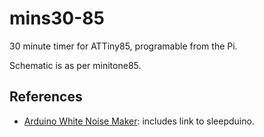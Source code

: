 # mins30-85

30 minute timer for ATTiny85, programable from the Pi.

Schematic is as per minitone85.


## References

* [Arduino White Noise Maker](http://patcox.net/2013/07/24/arduino-white-noise-maker/): includes link to sleepduino.